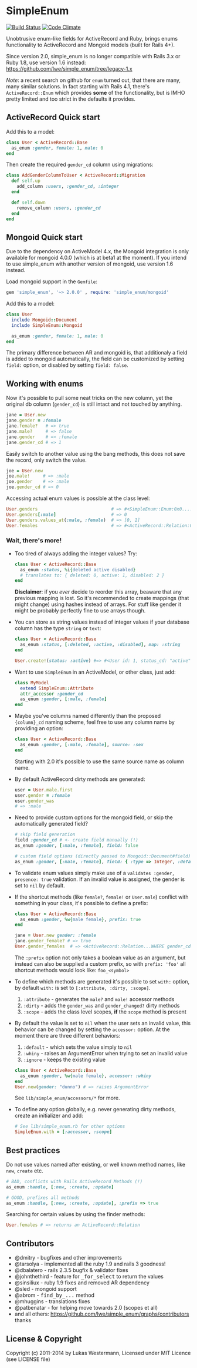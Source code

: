 SimpleEnum
==========

[![Build Status](https://travis-ci.org/lwe/simple_enum.svg)](https://travis-ci.org/lwe/simple_enum)
[![Code Climate](https://codeclimate.com/github/lwe/simple_enum.png)](https://codeclimate.com/github/lwe/simple_enum)

Unobtrusive enum-like fields for ActiveRecord and Ruby, brings enums functionality
to ActiveRecord and Mongoid models (built for Rails 4+).

Since version 2.0, simple_enum is no longer compatible with Rails 3.x or Ruby 1.8,
use version 1.6 instead: https://github.com/lwe/simple_enum/tree/legacy-1.x

*Note*: a recent search on github for `enum` turned out, that there are many,
many similar solutions. In fact starting with Rails 4.1, there's `ActiveRecord::Enum`
which provides **some** of the functionality, but is IMHO pretty limited and too
strict in the defaults it provides.

ActiveRecord Quick start
------------------------

Add this to a model:

```ruby
class User < ActiveRecord::Base
  as_enum :gender, female: 1, male: 0
end
```

Then create the required `gender_cd` column using migrations:

```ruby
class AddGenderColumnToUser < ActiveRecord::Migration
  def self.up
    add_column :users, :gender_cd, :integer
  end

  def self.down
    remove_column :users, :gender_cd
  end
end
```

Mongoid Quick start
-------------------

Due to the dependency on ActiveModel 4.x, the Mongoid integration is only
available for mongoid 4.0.0 (which is at beta1 at the moment). If you intend
to use simple_enum with another version of mongoid, use version 1.6 instead.

Load mongoid support in the `Gemfile`:

```ruby
gem 'simple_enum', '~> 2.0.0' , require: 'simple_enum/mongoid'
```

Add this to a model:

```ruby
class User
  include Mongoid::Document
  include SimpleEnum::Mongoid

  as_enum :gender, female: 1, male: 0
end
```

The primary difference between AR and mongoid is, that additionaly a field is
added to mongoid automatically, the field can be customized by setting `field:`
option, or disabled by setting `field: false`.

Working with enums
------------------

Now it's possible to pull some neat tricks on the new column, yet the original
db column (`gender_cd`) is still intact and not touched by anything.

```ruby
jane = User.new
jane.gender = :female
jane.female?   # => true
jane.male?     # => false
jane.gender    # => :female
jane.gender_cd # => 1
```

Easily switch to another value using the bang methods, this does not save
the record, only switch the value.

```ruby
joe = User.new
joe.male!     # => :male
joe.gender    # => :male
joe.gender_cd # => 0
```

Accessing actual enum values is possible at the class level:

```ruby
User.genders                            # => #<SimpleEnum::Enum:0x0....>
User.genders[:male]                     # => 0
User.genders.values_at(:male, :female)  # => [0, 1]
User.females                            # => #<ActiveRecord::Relation:0x0.....> (WHERE gender_cd = 1)
```

### Wait, there's more!

- Too tired of always adding the integer values? Try:

  ```ruby
  class User < ActiveRecord::Base
    as_enum :status, %i{deleted active disabled}
    # translates to: { deleted: 0, active: 1, disabled: 2 }
  end
  ```

  **Disclaimer**: if you _ever_ decide to reorder this array, beaware that any
  previous mapping is lost. So it's recommended to create mappings (that might
  change) using hashes instead of arrays. For stuff like gender it might be
  probably perfectly fine to use arrays though.
- You can store as string values instead of integer values if your database column
  has the type `string` or `text`:

  ```ruby
  class User < ActiveRecord::Base
    as_enum :status, [:deleted, :active, :disabled], map: :string
  end

  User.create!(status: :active) #=> #<User id: 1, status_cd: "active">
  ```
- Want to use `SimpleEnum` in an ActiveModel, or other class, just add:

  ```ruby
  class MyModel
    extend SimpleEnum::Attribute
    attr_accessor :gender_cd
    as_enum :gender, [:male, :female]
  end
  ```
- Maybe you've columns named differently than the proposed `{column}_cd` naming scheme, feel free to use any column name
  by providing an option:

  ```ruby
  class User < ActiveRecord::Base
    as_enum :gender, [:male, :female], source: :sex
  end
  ```

  Starting with 2.0 it's possible to use the same source name as column name.
- By default ActiveRecord dirty methods are generated:

  ```ruby
  user = User.male.first
  user.gender = :female
  user.gender_was
  # => :male
  ```
- Need to provide custom options for the mongoid field, or skip the automatically generated field?

  ```ruby
  # skip field generation
  field :gender_cd # <- create field manually (!)
  as_enum :gender, [:male, :female], field: false

  # custom field options (directly passed to Mongoid::Document#field)
  as_enum :gender, [:male, :female], field: { :type => Integer, :default => 1 }
  ```
- To validate enum values simply make use of a `validates :gender, presence: true` validation.
  If an invalid value is assigned, the gender is set to `nil` by default.
- If the shortcut methods (like `female?`, `female!` or `User.male`) conflict with something in your class, it's possible to
  define a prefix:
  ```ruby
  class User < ActiveRecord::Base
    as_enum :gender, %w{male female}, prefix: true
  end

  jane = User.new gender: :female
  jane.gender_female? # => true
  User.gender_females  # => <ActiveRecord::Relation...WHERE gender_cd = 1.>
  ```
  The `:prefix` option not only takes a boolean value as an argument, but instead can also be supplied a custom
  prefix, so with `prefix: 'foo'` all shortcut methods would look like: `foo_<symbol>`
- To define which methods are generated it's possible to set `with:` option, by
  default `with:` is set to `[:attribute, :dirty, :scope]`.

  1. `:attribute` - generates the `male?` and `male!` accessor methods
  2. `:dirty` - adds the `gender_was` and `gender_changed?` dirty methods
  3. `:scope` - adds the class level scopes, **if** the `scope` method is present

- By default the value is set to `nil` when the user sets an invalid value,
  this behavior can be changed by setting the `accessor:` option. At the moment
  there are three different behaviors:

  1. `:default` - which sets the value simply to `nil`
  2. `:whiny` - raises an ArgumentError when trying to set an invalid value
  3. `:ignore` - keeps the existing value

  ```ruby
  class User < ActiveRecord::Base
    as_enum :gender, %w{male female}, accessor: :whiny
  end
  User.new(gender: "dunno") # => raises ArgumentError
  ```

  See `lib/simple_enum/accessors/*` for more.

- To define any option globally, e.g. never generating dirty methods, create
  an initializer and add:

  ```ruby
  # See lib/simple_enum.rb for other options
  SimpleEnum.with = [:accessor, :scope]
  ```

## Best practices

Do not use values named after existing, or well known method names, like `new`, `create` etc.

```ruby
# BAD, conflicts with Rails ActiveRecord Methods (!)
as_enum :handle, [:new, :create, :update]

# GOOD, prefixes all methods
as_enum :handle, [:new, :create, :update], :prefix => true
```

Searching for certain values by using the finder methods:

```ruby
User.females # => returns an ActiveRecord::Relation
```

Contributors
------------

* @dmitry - bugfixes and other improvements
* @tarsolya - implemented all the ruby 1.9 and rails 3 goodness!
* @dbalatero - rails 2.3.5 bugfix & validator fixes
* @johnthethird - feature for <tt>_for_select</tt> to return the values
* @sinsiliux - ruby 1.9 fixes and removed AR dependency
* @sled - mongoid support
* @abrom - <tt>find_by_...</tt> method
* @mhuggins - translations fixes
* @patbenatar - for helping move towards 2.0 (scopes et all)
* and all others: https://github.com/lwe/simple_enum/graphs/contributors thanks

License & Copyright
-------------------

Copyright (c) 2011-2014 by Lukas Westermann, Licensed under MIT Licence (see LICENSE file)
